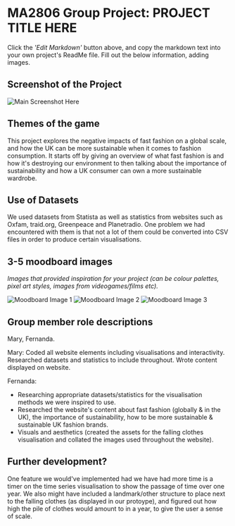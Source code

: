 # MA2806 Group Project: PROJECT TITLE HERE

Click the _'Edit Markdown'_ button above, and copy the markdown text into your own project's ReadMe file. Fill out the below information, adding images.

## Screenshot of the Project

![Main Screenshot Here](https://cdn.glitch.global/d956ac17-2928-4aa7-8b36-eb7ead7dbb54/Screenshot%202023-03-23%20at%2009.27.02.png?v=1679563642973)

## Themes of the game

This project explores the negative impacts of fast fashion on a global scale, and how the UK can be more sustainable when it comes to fashion consumption. It starts off by giving an overview of what
fast fashion is and how it's destroying our environment to then talking about the importance of sustainability and how a UK consumer can own a more sustainable wardrobe.


## Use of Datasets

We used datasets from Statista as well as statistics from websites such as Oxfam, traid.org, Greenpeace and Planetradio. One problem we had encountered with them is that not a lot of them
could be converted into CSV files in order to produce certain visualisations.

## 3-5 moodboard images

_Images that provided inspiration for your project (can be colour palettes, pixel art styles, images from videogames/films etc)._

![Moodboard Image 1](https://cdn.glitch.global/d956ac17-2928-4aa7-8b36-eb7ead7dbb54/Screenshot%202023-03-23%20at%2009.28.37.png?v=1679563734170)
![Moodboard Image 2](https://cdn.glitch.global/d956ac17-2928-4aa7-8b36-eb7ead7dbb54/Screenshot%202023-03-23%20at%2009.30.17.png?v=1679563832512)
![Moodboard Image 3](https://cdn.glitch.global/d956ac17-2928-4aa7-8b36-eb7ead7dbb54/Prototype.png?v=1679566994888)

## Group member role descriptions

Mary, Fernanda.

Mary: Coded all website elements including visualisations and interactivity. Researched datasets and statistics to include throughout. Wrote content displayed on website.

Fernanda: 
- Researching appropriate datasets/statistics for the visualisation methods we were inspired to use.
- Researched the website's content about fast fashion (globally & in the UK), the importance of sustainability, how to be more sustainable & sustainable UK fashion brands.
- Visuals and aesthetics (created the assets for the falling clothes visualisation and collated the images used throughout the website).


## Further development?

One feature we would've implemented had we have had more time is a timer on the time series visualisation to show the passage of time over one year. 
We also might have included a landmark/other structure to place next to the falling clothes (as displayed in our protoype), and figured out how high the pile of clothes would amount to in a year, to give the user a sense of scale.